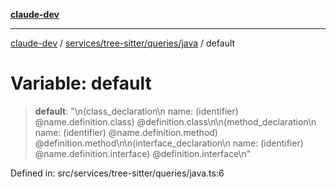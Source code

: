 [**claude-dev**](../../../../../README.md)

***

[claude-dev](../../../../../README.md) / [services/tree-sitter/queries/java](../README.md) / default

# Variable: default

> **default**: "\n(class\_declaration\n  name: (identifier) @name.definition.class) @definition.class\n\n(method\_declaration\n  name: (identifier) @name.definition.method) @definition.method\n\n(interface\_declaration\n  name: (identifier) @name.definition.interface) @definition.interface\n"

Defined in: src/services/tree-sitter/queries/java.ts:6
